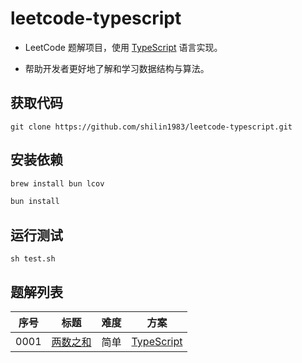 # leetcode-typescript

- LeetCode 题解项目，使用 [TypeScript](https://www.typescriptlang.org/) 语言实现。

- 帮助开发者更好地了解和学习数据结构与算法。

## 获取代码

```git
git clone https://github.com/shilin1983/leetcode-typescript.git
```

## 安装依赖

```bash
brew install bun lcov
```

```bash
bun install
```

## 运行测试

```shell
sh test.sh
```

## 题解列表

| 序号  |                       标题                        | 难度  |                       方案                        |
| :---: | :-----------------------------------------------: | :---: | :-----------------------------------------------: |
| 0001  | [两数之和](https://leetcode.cn/problems/two-sum/) | 简单  | [TypeScript](src/solutions/problem0001/twoSum.ts) |
